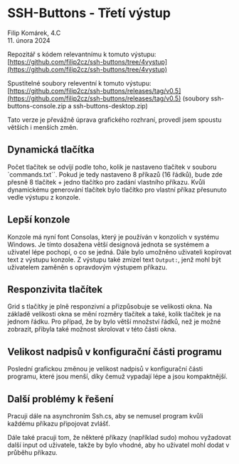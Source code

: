 <!-- 

Pokud nemáte program na otevření tohoto souboru v čitelném formátu, použijte následující odkaz:
https://github.com/filip2cz/ssh-buttons/blob/4vystup/4vystup.md

-->

# SSH-Buttons - Třetí výstup
Filip Komárek, 4.C  
11. února 2024

Repozitář s kódem relevantnímu k tomuto výstupu: [https://github.com/filip2cz/ssh-buttons/tree/4vystup](https://github.com/filip2cz/ssh-buttons/tree/4vystup)

Spustitelné soubory releventní k tomuto výstupu: [https://github.com/filip2cz/ssh-buttons/releases/tag/v0.5](https://github.com/filip2cz/ssh-buttons/releases/tag/v0.5) (soubory ssh-buttons-console.zip a ssh-buttons-desktop.zip)

Tato verze je převážně úprava grafického rozhraní, provedl jsem spoustu větších i menších změn.

## Dynamická tlačítka
Počet tlačítek se odvíjí podle toho, kolik je nastaveno tlačítek v souboru `commands.txt``. Pokud je tedy nastaveno 8 příkazů (16 řádků), bude zde přesně 8 tlačítek + jedno tlačítko pro zadání vlastního příkazu. Kvůli dynamickému generování tlačítek bylo tlačítko pro vlastní příkaz přesunuto vedle výstupu z konzole.

## Lepší konzole
Konzole má nyní font Consolas, který je používán v konzolích v systému Windows. Je tímto dosažena větší designová jednota se systémem a uživatel lépe pochopí, o co se jedná. Dále bylo umožněno uživateli kopírovat text z výstupu konzole. Z výstupu také zmizel text `Output:`, jenž mohl být uživatelem zaměněn s opravdovým výstupem příkazu.

## Responzivita tlačítek
Grid s tlačítky je plně responzivní a přizpůsobuje se velikosti okna. Na základě velikosti okna se mění rozměry tlačítek a také, kolik tlačítek je na jednom řádku. Pro případ, že by bylo větší množství řádků, než je možné zobrazit, přibyla také možnost skrolovat v této části okna.

## Velikost nadpisů v konfigurační části programu
Poslední grafickou změnou je velikost nadpisů v konfigurační části programu, které jsou menší, díky čemuž vypadají lépe a jsou kompaktnější.

## Další problémy k řešení
Pracuji dále na asynchroním Ssh.cs, aby se nemusel program kvůli každému příkazu připojovat zvlášť.

Dále také pracuji tom, že některé příkazy (například sudo) mohou vyžadovat další input od uživatele, takže by bylo vhodné, aby ho uživatel mohl dodat v průběhu příkazu.